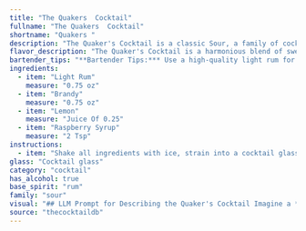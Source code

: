 ```yaml
---
title: "The Quakers  Cocktail"
fullname: "The Quakers  Cocktail"
shortname: "Quakers "
description: "The Quaker's Cocktail is a classic Sour, a family of cocktails characterized by their combination of spirit, citrus juice, and sweetener. Its origins are shrouded in mystery, but its components suggest a late 19th or early 20th century creation, likely emerging from the era of American cocktail innovation. "
flavor_description: "The Quaker's Cocktail is a harmonious blend of sweetness and tartness.  The light rum provides a smooth base with subtle notes of molasses, while the brandy adds depth and warmth.  The lemon juice balances the sweetness of the raspberry syrup, resulting in a refreshing, slightly tart finish.  The overall flavor profile is fruity, complex, and perfectly balanced, making it a sophisticated yet approachable cocktail. "
bartender_tips: "**Bartender Tips:*** Use a high-quality light rum for a clean, smooth flavor.* Opt for a fruity brandy like Armagnac or Cognac to complement the raspberry syrup.* Freshly squeeze the lemon juice for optimal brightness.* Adjust the raspberry syrup to your desired sweetness level.* Shake well with ice to chill the cocktail and dilute it properly.* Garnish with a lemon twist or a fresh raspberry for an elegant touch. "
ingredients:
  - item: "Light Rum"
    measure: "0.75 oz"
  - item: "Brandy"
    measure: "0.75 oz"
  - item: "Lemon"
    measure: "Juice Of 0.25"
  - item: "Raspberry Syrup"
    measure: "2 Tsp"
instructions:
  - item: "Shake all ingredients with ice, strain into a cocktail glass, and serve."
glass: "Cocktail glass"
category: "cocktail"
has_alcohol: true
base_spirit: "rum"
family: "sour"
visual: "## LLM Prompt for Describing the Quaker's Cocktail Imagine a **Quaker's Cocktail**, a vibrant concoction of **light rum**, **brandy**, **lemon juice**, and **raspberry syrup**.  **Describe the cocktail's appearance:*** **Color:** Is it a deep ruby red, or a lighter blush pink? * **Texture:** Is it smooth and silky, or slightly cloudy with a hint of fizz?* **Garnish:** Does it feature a delicate lemon twist or a plump raspberry resting on the rim? * **Overall aesthetic:** Does it exude a sense of classic elegance, or a playful, fruity charm? **Bonus:** Describe the visual effect of the ingredients blending together in the glass. **Note:** The goal is to create a vivid and enticing description of the Quaker's Cocktail, appealing to both sight and imagination. "
source: "thecocktaildb"
---
```


